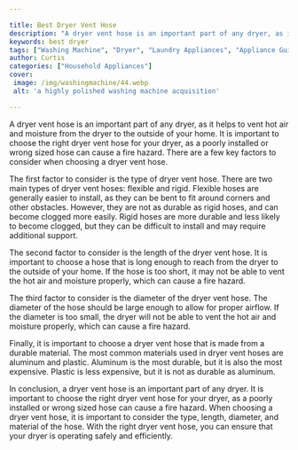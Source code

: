```yaml
---

title: Best Dryer Vent Hose
description: "A dryer vent hose is an important part of any dryer, as it helps to vent hot air and moisture from the dryer to the outside of you...swipe up to find out"
keywords: best dryer
tags: ["Washing Machine", "Dryer", "Laundry Appliances", "Appliance Guide"]
author: Curtis
categories: ["Household Appliances"]
cover: 
 image: /img/washingmachine/44.webp
 alt: 'a highly polished washing machine acquisition'

---
```


A dryer vent hose is an important part of any dryer, as it helps to vent hot air and moisture from the dryer to the outside of your home. It is important to choose the right dryer vent hose for your dryer, as a poorly installed or wrong sized hose can cause a fire hazard. There are a few key factors to consider when choosing a dryer vent hose.

The first factor to consider is the type of dryer vent hose. There are two main types of dryer vent hoses: flexible and rigid. Flexible hoses are generally easier to install, as they can be bent to fit around corners and other obstacles. However, they are not as durable as rigid hoses, and can become clogged more easily. Rigid hoses are more durable and less likely to become clogged, but they can be difficult to install and may require additional support.

The second factor to consider is the length of the dryer vent hose. It is important to choose a hose that is long enough to reach from the dryer to the outside of your home. If the hose is too short, it may not be able to vent the hot air and moisture properly, which can cause a fire hazard.

The third factor to consider is the diameter of the dryer vent hose. The diameter of the hose should be large enough to allow for proper airflow. If the diameter is too small, the dryer will not be able to vent the hot air and moisture properly, which can cause a fire hazard.

Finally, it is important to choose a dryer vent hose that is made from a durable material. The most common materials used in dryer vent hoses are aluminum and plastic. Aluminum is the most durable, but it is also the most expensive. Plastic is less expensive, but it is not as durable as aluminum.

In conclusion, a dryer vent hose is an important part of any dryer. It is important to choose the right dryer vent hose for your dryer, as a poorly installed or wrong sized hose can cause a fire hazard. When choosing a dryer vent hose, it is important to consider the type, length, diameter, and material of the hose. With the right dryer vent hose, you can ensure that your dryer is operating safely and efficiently.
